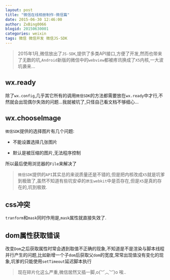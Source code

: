 ```yaml
---
layout: post
title: "微信在线相册制作-微信篇"
date: 2015-06-30 12:46:00
author: ZxBing0066
blogid: 20150630001
categories: weixin
tags: 微信 微信开发 微信JS-SDK
---
```


> 2015年1月,微信放出了`JS-SDK`,提供了多类API接口,方便了开发,然而也带来了无数的坑,`Android`新版的微信中的`webview`都被疼讯换成了`X5`内核,一大波坑袭来...

## wx.ready

除了`wx.config`,几乎其它所有的调用`微信SDK`的方法都需要放在`wx.ready`中才行,不然就会出现偶尔失效的问题...我就被坑了,只怪自己看文档不够细心...

## wx.chooseImage

`微信SDK`提供的选择图片有几个问题: 

* 不能设置选择几张图片

* 默认是被压缩的图片,无法程序控制

所以最后使用浏览器的`File`来解决了

> `微信SDK`提供的`API`其实总的来说质量还是不错的,但是把内核改成`X5`就是坑爹到极致了,虽然不知道有些坑安卓的`原生webkit`中是否存在,但是`X5`是真的存在的,坑到极致.

## css冲突

`tranform`和`mask`同时作用是,`mask`属性就直接失效了.

## dom属性获取错误

改变`Dom`之后获取属性时常会遇到取值不正确的现象,不知道是不是渲染与脚本线程并行产生的问题,比如新增一个子`dom`后获取父`dom`的宽度,常常出现值没有变化的现象,坑爹的只能使用`setTimeout`延迟脚本执行

> 现在碎片化这么严重,微信居然又插一脚,o(︶︿︶)o 唉..